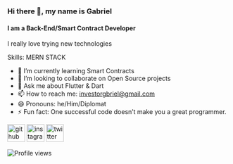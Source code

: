 ### Hi there 👋, my name is Gabriel
#### I am a Back-End/Smart Contract Developer

I really love trying new technologies

Skills: MERN STACK

- 🌱 I’m currently learning Smart Contracts 
- 👯 I’m looking to collaborate on Open Source projects 
- 💬 Ask me about Flutter & Dart 
- 📫 How to reach me: investorgbriel@gmail.com 
- 😄 Pronouns: he/Him/Diplomat 
- ⚡ Fun fact: One successful code doesn’t make you a great programmer.


[<img src='https://cdn.jsdelivr.net/npm/simple-icons@3.0.1/icons/github.svg' alt='github' height='40'>](https://github.com/chineduG)  [<img src='https://cdn.jsdelivr.net/npm/simple-icons@3.0.1/icons/instagram.svg' alt='instagram' height='40'>](https://www.instagram.com/saint_gbriel0/)  [<img src='https://cdn.jsdelivr.net/npm/simple-icons@3.0.1/icons/twitter.svg' alt='twitter' height='40'>](https://twitter.com/saint_gabriel0)  

![Profile views](https://gpvc.arturio.dev/chineduG)  

